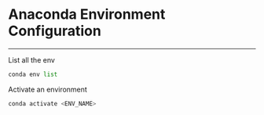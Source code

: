 # Anaconda Environment Configuration

---

List all the env

```python
conda env list
```

Activate an environment

```python
conda activate <ENV_NAME>
```
